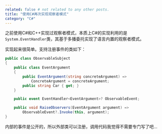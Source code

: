 ```yaml
---
related: false # not related to any other posts.
title: "使用C#再次实现观察者模式"
category: "C#"
---
```


之前使用C#和C++实现过观察者模式，本质上C#的实现利用的是`System.EventHandler`类，其基于多播委托实现了语言内置的观察者模式。

实现起来很简单。支持注册事件的类如下：

```csharp
public class ObservableSubject
{
    public class EventArgument
    {
        public EventArgument(string concreteArgument) =>
            ConcreteArgument = concreteArgument;
        public string Car { get; }
    }

    public event EventHandler<EventArgument>? ObservableEvent;

    public void RaiseObservers(EventArgument argument) =>
        ObservableEvent?.Invoke(this, argument);
}
```

内部的事件是公开的，所以外部类可以注册，调用代码我觉得不需要专门写了吧...